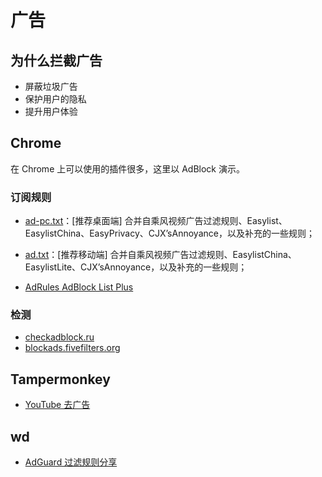 # 广告

## 为什么拦截广告

- 屏蔽垃圾广告
- 保护用户的隐私
- 提升用户体验
<!--
- 付费去广告 -->

## Chrome

在 Chrome 上可以使用的插件很多，这里以 AdBlock 演示。

### 订阅规则

- [ad-pc.txt](https://raw.githubusercontent.com/o0HalfLife0o/list/master/ad-pc.txt)：[推荐桌面端] 合并自乘风视频广告过滤规则、Easylist、EasylistChina、EasyPrivacy、CJX’sAnnoyance，以及补充的一些规则；

- [ad.txt](https://raw.githubusercontent.com/o0HalfLife0o/list/master/ad.txt)：[推荐移动端] 合并自乘风视频广告过滤规则、EasylistChina、EasylistLite、CJX’sAnnoyance，以及补充的一些规则；
- [AdRules AdBlock List Plus](https://adrules.top/adblock_plus.txt)

### 检测

- [checkadblock.ru](https://checkadblock.ru/)
- [blockads.fivefilters.org](https://blockads.fivefilters.org/)

## Tampermonkey

- [YouTube 去广告](https://greasyfork.org/zh-CN/scripts/459541-youtube%E5%8E%BB%E5%B9%BF%E5%91%8A-youtube-ad-blocker)

## wd

- [AdGuard 过滤规则分享](https://wsgzao.github.io/post/adguard/)